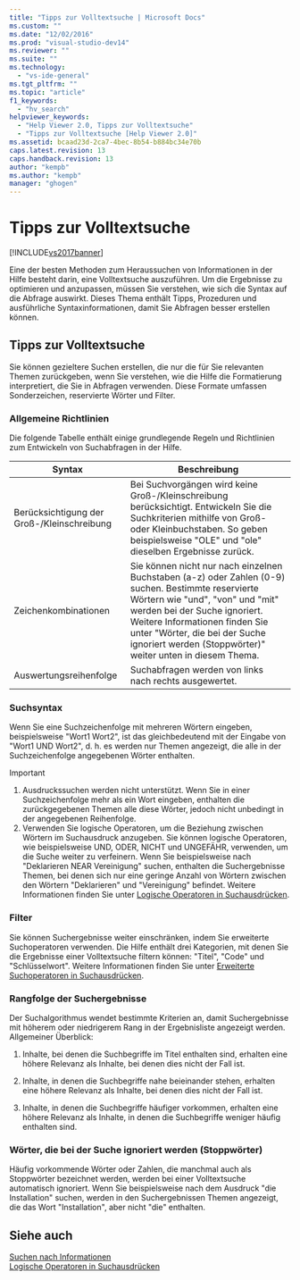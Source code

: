 ```yaml
---
title: "Tipps zur Volltextsuche | Microsoft Docs"
ms.custom: ""
ms.date: "12/02/2016"
ms.prod: "visual-studio-dev14"
ms.reviewer: ""
ms.suite: ""
ms.technology: 
  - "vs-ide-general"
ms.tgt_pltfrm: ""
ms.topic: "article"
f1_keywords: 
  - "hv_search"
helpviewer_keywords: 
  - "Help Viewer 2.0, Tipps zur Volltextsuche"
  - "Tipps zur Volltextsuche [Help Viewer 2.0]"
ms.assetid: bcaad23d-2ca7-4bec-8b54-b884bc34e70b
caps.latest.revision: 13
caps.handback.revision: 13
author: "kempb"
ms.author: "kempb"
manager: "ghogen"
---
```

# Tipps zur Volltextsuche
[!INCLUDE[vs2017banner](../code-quality/includes/vs2017banner.md)]

Eine der besten Methoden zum Heraussuchen von Informationen in der Hilfe besteht darin, eine Volltextsuche auszuführen.  Um die Ergebnisse zu optimieren und anzupassen, müssen Sie verstehen, wie sich die Syntax auf die Abfrage auswirkt.  Dieses Thema enthält Tipps, Prozeduren und ausführliche Syntaxinformationen, damit Sie Abfragen besser erstellen können.  
  
## Tipps zur Volltextsuche  
 Sie können gezieltere Suchen erstellen, die nur die für Sie relevanten Themen zurückgeben, wenn Sie verstehen, wie die Hilfe die Formatierung interpretiert, die Sie in Abfragen verwenden.  Diese Formate umfassen Sonderzeichen, reservierte Wörter und Filter.  
  
### Allgemeine Richtlinien  
 Die folgende Tabelle enthält einige grundlegende Regeln und Richtlinien zum Entwickeln von Suchabfragen in der Hilfe.  
  
|Syntax|Beschreibung|  
|------------|------------------|  
|Berücksichtigung der Groß\-\/Kleinschreibung|Bei Suchvorgängen wird keine Groß\-\/Kleinschreibung berücksichtigt.  Entwickeln Sie die Suchkriterien mithilfe von Groß\- oder Kleinbuchstaben.  So geben beispielsweise "OLE" und "ole" dieselben Ergebnisse zurück.|  
|Zeichenkombinationen|Sie können nicht nur nach einzelnen Buchstaben \(a\-z\) oder Zahlen \(0\-9\) suchen.  Bestimmte reservierte Wörtern wie "und", "von" und "mit" werden bei der Suche ignoriert.  Weitere Informationen finden Sie unter "Wörter, die bei der Suche ignoriert werden \(Stoppwörter\)" weiter unten in diesem Thema.|  
|Auswertungsreihenfolge|Suchabfragen werden von links nach rechts ausgewertet.|  
  
### Suchsyntax  
 Wenn Sie eine Suchzeichenfolge mit mehreren Wörtern eingeben, beispielsweise "Wort1 Wort2", ist das gleichbedeutend mit der Eingabe von "Wort1 UND Wort2", d. h. es werden nur Themen angezeigt, die alle in der Suchzeichenfolge angegebenen Wörter enthalten.  
  
> [!IMPORTANT]
>  1.  Ausdruckssuchen werden nicht unterstützt.  Wenn Sie in einer Suchzeichenfolge mehr als ein Wort eingeben, enthalten die zurückgegebenen Themen alle diese Wörter, jedoch nicht unbedingt in der angegebenen Reihenfolge.  
> 2.  Verwenden Sie logische Operatoren, um die Beziehung zwischen Wörtern im Suchausdruck anzugeben.  Sie können logische Operatoren, wie beispielsweise UND, ODER, NICHT und UNGEFÄHR, verwenden, um die Suche weiter zu verfeinern.  Wenn Sie beispielsweise nach "Deklarieren NEAR Vereinigung" suchen, enthalten die Suchergebnisse Themen, bei denen sich nur eine geringe Anzahl von Wörtern zwischen den Wörtern "Deklarieren" und "Vereinigung" befindet.  Weitere Informationen finden Sie unter [Logische Operatoren in Suchausdrücken](../ide/logical-operators-in-search-expressions.md).  
  
### Filter  
 Sie können Suchergebnisse weiter einschränken, indem Sie erweiterte Suchoperatoren verwenden.  Die Hilfe enthält drei Kategorien, mit denen Sie die Ergebnisse einer Volltextsuche filtern können: "Titel", "Code" und "Schlüsselwort".  Weitere Informationen finden Sie unter [Erweiterte Suchoperatoren in Suchausdrücken](../ide/advanced-search-operators-in-search-expressions.md).  
  
### Rangfolge der Suchergebnisse  
 Der Suchalgorithmus wendet bestimmte Kriterien an, damit Suchergebnisse mit höherem oder niedrigerem Rang in der Ergebnisliste angezeigt werden.  Allgemeiner Überblick:  
  
1.  Inhalte, bei denen die Suchbegriffe im Titel enthalten sind, erhalten eine höhere Relevanz als Inhalte, bei denen dies nicht der Fall ist.  
  
2.  Inhalte, in denen die Suchbegriffe nahe beieinander stehen, erhalten eine höhere Relevanz als Inhalte, bei denen dies nicht der Fall ist.  
  
3.  Inhalte, in denen die Suchbegriffe häufiger vorkommen, erhalten eine höhere Relevanz als Inhalte, in denen die Suchbegriffe weniger häufig enthalten sind.  
  
### Wörter, die bei der Suche ignoriert werden \(Stoppwörter\)  
 Häufig vorkommende Wörter oder Zahlen, die manchmal auch als Stoppwörter bezeichnet werden, werden bei einer Volltextsuche automatisch ignoriert.  Wenn Sie beispielsweise nach dem Ausdruck "die Installation" suchen, werden in den Suchergebnissen Themen angezeigt, die das Wort "Installation", aber nicht "die" enthalten.  
  
## Siehe auch  
 [Suchen nach Informationen](../ide/locate-information.md)   
 [Logische Operatoren in Suchausdrücken](../ide/logical-operators-in-search-expressions.md)